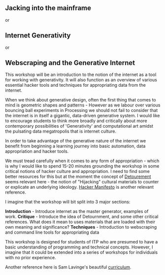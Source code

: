## Jacking into the mainframe
or
## Internet Generativity
or
## Webscraping and the Generative Internet


This workshop will be an introduction to the notion of the internet as a tool for working with generativity. It will also function as an overview of various essential hacker tools and techniques for appropriating data from the internet.

When we think about generative design, often the first thing that comes to mind is geometric shapes and patterns - However as we labour over various bouncing ball experiments in Processing we should not fail to consider that the internet is in itself a gigantic, data-driven generative system. I would like to encourage students to think more broadly  and critically about more contemporary possibilities of 'Generativity' and computational art amidst the pulsating data megatropolis that is internet culture.

In order to take advantage of the generative nature of the internet we benefit from beginning a learning journey into basic automation, data appropriation and hacker tools.

We must tread carefully when it comes to any form of appropriation - which is why I would like to spend 15-20 minutes grounding the workshop in some critical notions of hacker culture and appropriation. I need to find some better resources for this but at the moment the concept of [Detourement](https://en.wikipedia.org/wiki/D%C3%A9tournement) seems relevant here - the notion of "Hijacking" cultural materials to counter or explicate an underlying ideology. [Hacker Manifesto](http://www.neme.org/texts/hacker-manifesto) is another relevant reference.

I imagine that the workshop will bit split into 3 major sections:

**Introduction** - Introduce internet as the master generator, examples of work.
**Critique** - Introduce the idea of Detournment, and some other critical references. What does it mean to uses materials that are loaded with their own meaning and significance?
**Techniques** - Introduction to webscraping and command line tools for appropriating data

This workshop is designed for students of ITP who are presumed to have a basic understanding of programming and technical concepts. However, I imagine that it could be extended into a series of workshops for individuals with no prior experience.

Another reference here is Sam Lavinge's beautiful [curriculum](https://github.com/antiboredom/detourning-the-web-2018).
